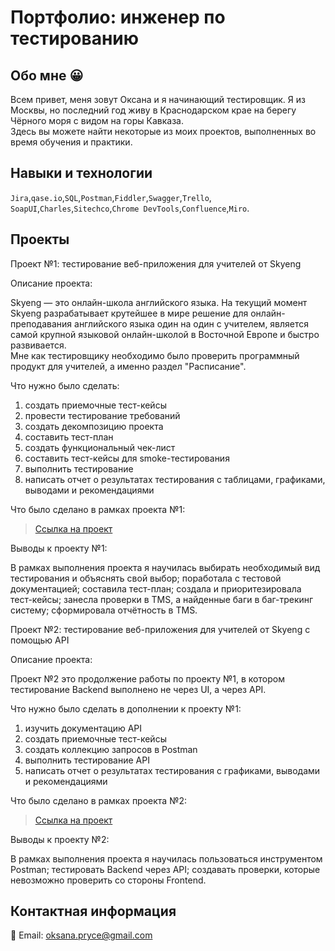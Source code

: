 # Портфолио: инженер по тестированию

## Обо мне 😀
Всем привет, меня зовут Оксана и я начинающий тестировщик. Я из Москвы, но последний год живу в Краснодарском крае на берегу Чёрного моря с видом на горы Кавказа. <br>
Здесь вы можете найти некоторые из моих проектов, выполненных во время обучения и практики.
<br>

## Навыки и технологии
``Jira``,``qase.io``,``SQL``,``Postman``,``Fiddler``,``Swagger``,``Trello``, <br>
``SoapUI``,``Charles``,``Sitechco``,``Chrome DevTools``,``Confluence``,``Miro``.

## Проекты
<p> Проект №1: тестирование веб-приложения для учителей от Skyeng</p>

<p>Описание проекта:<p>
Skyeng — это онлайн-школа английского языка. На текущий момент Skyeng разрабатывает крутейшее в мире решение для онлайн-преподавания английского языка один на один с учителем, является самой крупной языковой онлайн-школой в Восточной Европе и быстро развивается. <br>
Мне как тестировщику необходимо было проверить программный продукт для учителей, а именно раздел "Расписание".  

<p>Что нужно было сделать:<p>
  
<ol>
  <li>создать приемочные тест-кейсы </li>
  <li>провести тестирование требований </li>
  <li>создать декомпозицию проекта </li>
  <li>составить тест-план </li>
  <li>создать функциональный чек-лист </li>
  <li>составить тест-кейсы для smoke-тестирования </li>  
  <li>выполнить тестирование</li>
  <li>написать отчет о результатах тестирования с таблицами, графиками, выводами и рекомендациями</li>
</ol>

<p>Что было сделано в рамках проекта №1:<p>

> <a href="https://docs.google.com/document/d/1OaownB4xobJs6N_7DKrZ-F4kUxpSPN68dR9eb9FLxoo/edit?usp=sharing">Ссылка на проект</a>

<p>Выводы к проекту №1:<p>
В рамках выполнения проекта я научилась выбирать необходимый вид тестирования и объяснять свой выбор; поработала с тестовой документацией; составила тест-план; создала и приоритезировала тест-кейсы; занесла проверки в TMS, а найденные баги в баг-трекинг систему; сформировала отчётность в TMS.



<p> Проект №2: тестирование веб-приложения для учителей от Skyeng с помощью API</p>

<p>Описание проекта:<p>
Проект №2 это продолжение работы по проекту №1, в котором тестирование Backend выполнено не через UI, а через API. 
  
<p>Что нужно было сделать в дополнении к проекту №1:<p>
  
<ol>
  <li>изучить документацию API </li>
  <li>создать приемочные тест-кейсы </li>
  <li>создать коллекцию запросов в Postman </li>
  <li>выполнить тестирование API</li>
  <li>написать отчет о результатах тестирования с графиками, выводами и рекомендациями</li>
</ol>

<p>Что было сделано в рамках проекта №2:<p>

> <a href="https://docs.google.com/document/d/1rDD2Bp4hFMK-j_Sy1X3qt87JIq3zXPiaWryhx8sQ2OQ/edit?usp=sharing">Ссылка на проект</a>

<p>Выводы к проекту №2:<p>
В рамках выполнения проекта я научилась пользоваться инструментом Postman; тестировать Backend через API; создавать проверки, которые невозможно  проверить со стороны Frontend.




## Контактная информация
📮 Email: oksana.pryce@gmail.com
